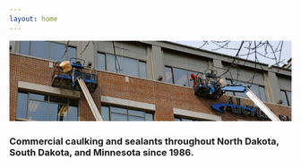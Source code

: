 ```yaml
---
layout: home
---
```


![Two men in boom lifts working on the Alerus bank in downtown Grand Forks, ND](./assets/img/men-at-work/boom-lift-header.jpg)

### Commercial caulking and sealants throughout North Dakota, South Dakota, and Minnesota since 1986.
